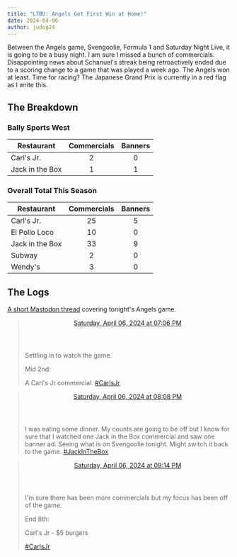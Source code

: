 ```yaml
---
title: "LTBU: Angels Get First Win at Home!"
date: 2024-04-06
author: judog24
---
```


Between the Angels game, Svengoolie, Formula 1 and Saturday Night Live, it is going to be a busy night. I am sure I missed a bunch of commercials. Disappointing news about Schanuel's streak being retroactively ended due to a scoring change to a game that was played a week ago. The Angels won at least. Time for racing? The Japanese Grand Prix is currently in a red flag as I write this.

## The Breakdown

### Bally Sports West

| Restaurant | Commercials | Banners |
| ---------- | :-----------: | :-------: |
|Carl's Jr. | 2 | 0 |
|Jack in the Box | 1 | 1 |

### Overall Total This Season

| Restaurant | Commercials | Banners |
| ---------- | :-----------: | :-------: |
|Carl's Jr. | 25 | 5 |
|El Pollo Loco | 10 | 0 |
|Jack in the Box | 33 | 9 |
|Subway | 2 | 0 |
|Wendy's | 3 | 0 |

## The Logs

[A short Mastodon thread](https://cheddarcrackers.club/@baseballfastfoodcommercials/112227488352975479) covering tonight's Angels game.

<blockquote class="mastodon-post" cite="https://cheddarcrackers.club/@baseballfastfoodcommercials/112227488352975479">
  <header class="mastodon-post-date">
    <a href="https://cheddarcrackers.club/@baseballfastfoodcommercials/112227488352975479">
      <time datetime="2024-04-07T02:06:11.795Z">
        Saturday, April 06, 2024 at 07:06 PM
      </time>
    </a>
  </header>
  <div class="mastodon-post-content">
   <p>Settling in to watch the game.</p><p>Mid 2nd:</p><p>A Carl&#39;s Jr commercial. <a href="https://cheddarcrackers.club/tags/CarlsJr" class="mention hashtag" rel="tag">#<span>CarlsJr</span></a></p>
  </div>
</blockquote>

<blockquote class="mastodon-post" cite="https://cheddarcrackers.club/@baseballfastfoodcommercials/112227735062328524">
  <header class="mastodon-post-date">
    <a href="https://cheddarcrackers.club/@baseballfastfoodcommercials/112227735062328524">
      <time datetime="2024-04-07T03:08:56.285Z">
        Saturday, April 06, 2024 at 08:08 PM
      </time>
    </a>
  </header>
  <div class="mastodon-post-content">
   <p>I was eating some dinner. My counts are going to be off but I know for sure that I watched one Jack in the Box commercial and saw one banner ad. Seeing what is on Svengoolie tonight. Might switch it back to the game. <a href="https://cheddarcrackers.club/tags/JackInTheBox" class="mention hashtag" rel="tag">#<span>JackInTheBox</span></a></p>
  </div>
</blockquote>

<blockquote class="mastodon-post" cite="https://cheddarcrackers.club/@baseballfastfoodcommercials/112227994116204357">
  <header class="mastodon-post-date">
    <a href="https://cheddarcrackers.club/@baseballfastfoodcommercials/112227994116204357">
      <time datetime="2024-04-07T04:14:49.127Z">
        Saturday, April 06, 2024 at 09:14 PM
      </time>
    </a>
  </header>
  <div class="mastodon-post-content">
   <p>I&#39;m sure there has been more commercials but my focus has been off of the game. </p><p>End 8th:</p><p>Carl&#39;s Jr - $5 burgers</p><p><a href="https://cheddarcrackers.club/tags/CarlsJr" class="mention hashtag" rel="tag">#<span>CarlsJr</span></a></p>
  </div>
</blockquote>
